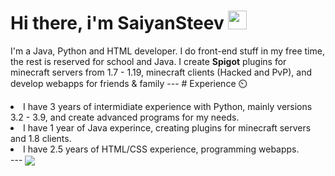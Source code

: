 # Hi there, i'm SaiyanSteev <img src="https://raw.githubusercontent.com/MartinHeinz/MartinHeinz/master/wave.gif" width="30px">

<p>I'm a Java, Python and HTML developer. I do front-end stuff in my free time, the rest is reserved for school and Java. I create <b>Spigot</b> plugins for minecraft servers from 1.7 - 1.19, minecraft clients (Hacked and PvP), and develop webapps for friends & family
  ---
# Experience ⏲️
<li>I have 3 years of intermidiate experience with Python, mainly versions 3.2 - 3.9, and create advanced programs for my needs.
<li>I have 1 year of Java experince, creating plugins for minecraft servers and 1.8 clients.
<li>I have 2.5 years of HTML/CSS experience, programming webapps.<br>
  ---
<img align="center" src="https://github-readme-stats.vercel.app/api/top-langs/?username=SaiyanSteevDEV&theme=dark" /> 

